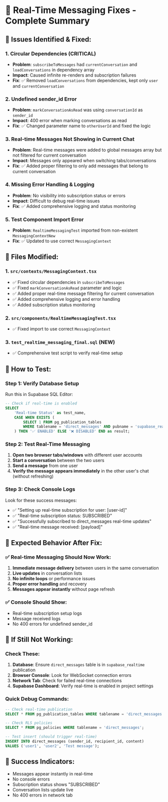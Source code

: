# 🔧 Real-Time Messaging Fixes - Complete Summary

## 🚨 **Issues Identified & Fixed:**

### **1. Circular Dependencies (CRITICAL)**
- **Problem**: `subscribeToMessages` had `currentConversation` and `loadConversations` in dependency array
- **Impact**: Caused infinite re-renders and subscription failures
- **Fix**: ✅ Removed `loadConversations` from dependencies, kept only `user` and `currentConversation`

### **2. Undefined sender_id Error**
- **Problem**: `markConversationAsRead` was using `conversationId` as `sender_id`
- **Impact**: 400 error when marking conversations as read
- **Fix**: ✅ Changed parameter name to `otherUserId` and fixed the logic

### **3. Real-time Messages Not Showing in Current Chat**
- **Problem**: Real-time messages were added to global messages array but not filtered for current conversation
- **Impact**: Messages only appeared when switching tabs/conversations
- **Fix**: ✅ Added proper filtering to only add messages that belong to current conversation

### **4. Missing Error Handling & Logging**
- **Problem**: No visibility into subscription status or errors
- **Impact**: Difficult to debug real-time issues
- **Fix**: ✅ Added comprehensive logging and status monitoring

### **5. Test Component Import Error**
- **Problem**: `RealtimeMessagingTest` imported from non-existent `MessagingContextNew`
- **Fix**: ✅ Updated to use correct `MessagingContext`

## 🔧 **Files Modified:**

### **1. `src/contexts/MessagingContext.tsx`**
- ✅ Fixed circular dependencies in `subscribeToMessages`
- ✅ Fixed `markConversationAsRead` parameter and logic
- ✅ Added proper real-time message filtering for current conversation
- ✅ Added comprehensive logging and error handling
- ✅ Added subscription status monitoring

### **2. `src/components/RealtimeMessagingTest.tsx`**
- ✅ Fixed import to use correct `MessagingContext`

### **3. `test_realtime_messaging_final.sql` (NEW)**
- ✅ Comprehensive test script to verify real-time setup

## 🚀 **How to Test:**

### **Step 1: Verify Database Setup**
Run this in Supabase SQL Editor:
```sql
-- Check if real-time is enabled
SELECT 
    'Real-time Status' as test_name,
    CASE WHEN EXISTS (
        SELECT 1 FROM pg_publication_tables 
        WHERE tablename = 'direct_messages' AND pubname = 'supabase_realtime'
    ) THEN '✅ ENABLED' ELSE '❌ DISABLED' END as result;
```

### **Step 2: Test Real-Time Messaging**
1. **Open two browser tabs/windows** with different user accounts
2. **Start a conversation** between the two users
3. **Send a message** from one user
4. **Verify the message appears immediately** in the other user's chat (without refreshing)

### **Step 3: Check Console Logs**
Look for these success messages:
- ✅ "Setting up real-time subscription for user: [user-id]"
- ✅ "Real-time subscription status: SUBSCRIBED"
- ✅ "Successfully subscribed to direct_messages real-time updates"
- ✅ "Real-time message received: [payload]"

## 🎯 **Expected Behavior After Fix:**

### **✅ Real-time Messaging Should Now Work:**
1. **Immediate message delivery** between users in the same conversation
2. **Live updates** in conversation lists
3. **No infinite loops** or performance issues
4. **Proper error handling** and recovery
5. **Messages appear instantly** without page refresh

### **✅ Console Should Show:**
- Real-time subscription setup logs
- Message received logs
- No 400 errors for undefined sender_id

## 🐛 **If Still Not Working:**

### **Check These:**
1. **Database**: Ensure `direct_messages` table is in `supabase_realtime` publication
2. **Browser Console**: Look for WebSocket connection errors
3. **Network Tab**: Check for failed real-time connections
4. **Supabase Dashboard**: Verify real-time is enabled in project settings

### **Quick Debug Commands:**
```sql
-- Check real-time publication
SELECT * FROM pg_publication_tables WHERE tablename = 'direct_messages';

-- Check RLS policies
SELECT * FROM pg_policies WHERE tablename = 'direct_messages';

-- Test insert (should trigger real-time)
INSERT INTO direct_messages (sender_id, recipient_id, content) 
VALUES ('user1', 'user2', 'Test message');
```

## 🎉 **Success Indicators:**
- Messages appear instantly in real-time
- No console errors
- Subscription status shows "SUBSCRIBED"
- Conversation lists update live
- No 400 errors in network tab
